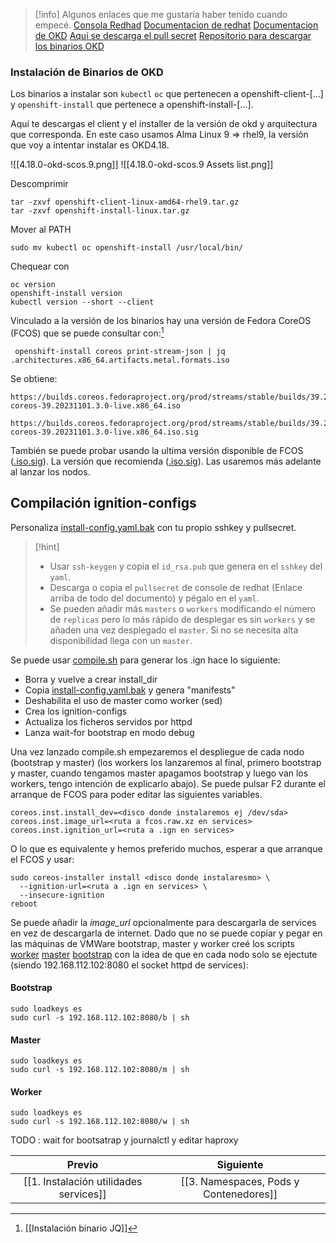 
> [!info] Algunos enlaces que me gustaría haber tenído cuando empecé.
> [Consola Redhad](https://console.redhat.com/iam/user-access/overview)
[Documentacion de redhat](https://docs.redhat.com/en/documentation/openshift_container_platform/4.18/html/postinstallation_configuration/configuring-multi-architecture-compute-machines-on-an-openshift-cluster#multi-architecture-verifying-cluster-compatibility_creating-multi-arch-compute-nodes-bare-metal)
[Documentacion de OKD](https://docs.okd.io/4.18/installing/installing_bare_metal/upi/installing-bare-metal.html)
[Aquí se descarga el pull secret](https://console.redhat.com/openshift/install/metal/multi)
[Repositorio para descargar los binarios OKD](https://github.com/okd-project/okd/releases)
### Instalación de Binarios de OKD

Los binarios a instalar son ``kubectl`` ``oc`` que pertenecen a openshift-client-\[...\] y  ``openshift-install`` que pertenece a openshift-install-\[...\].

Aquí te descargas el client y el installer de la versión de okd y arquitectura que corresponda. En este caso usamos Alma Linux 9 => rhel9,  la versión que voy a intentar instalar es OKD4.18.

![[4.18.0-okd-scos.9.png]]
![[4.18.0-okd-scos.9 Assets list.png]]

Descomprimir

```
tar -zxvf openshift-client-linux-amd64-rhel9.tar.gz
tar -zxvf openshift-install-linux.tar.gz
```

Mover al PATH

```
sudo mv kubectl oc openshift-install /usr/local/bin/
```

Chequear con 

```
oc version 
openshift-install version
kubectl version --short --client
```

Vinculado a la versión de los binarios hay una versión de Fedora CoreOS (FCOS) que se puede consultar con:[^1]

```
 openshift-install coreos print-stream-json | jq .architectures.x86_64.artifacts.metal.formats.iso
```

Se obtiene:

```
https://builds.coreos.fedoraproject.org/prod/streams/stable/builds/39.20231101.3.0/x86_64/fedora-coreos-39.20231101.3.0-live.x86_64.iso

https://builds.coreos.fedoraproject.org/prod/streams/stable/builds/39.20231101.3.0/x86_64/fedora-coreos-39.20231101.3.0-live.x86_64.iso.sig
```

También se puede probar usando la ultima versión disponible de FCOS ([.iso](https://builds.coreos.fedoraproject.org/prod/streams/stable/builds/42.20250410.3.2/x86_64/fedora-coreos-42.20250410.3.2-live-iso.x86_64.iso)[.sig](https://builds.coreos.fedoraproject.org/prod/streams/stable/builds/42.20250410.3.2/x86_64/fedora-coreos-42.20250410.3.2-live-iso.x86_64.iso.sig)). La versión que recomienda ([.iso](https://builds.coreos.fedoraproject.org/prod/streams/stable/builds/39.20231101.3.0/x86_64/fedora-coreos-39.20231101.3.0-live.x86_64.iso)[.sig](https://builds.coreos.fedoraproject.org/prod/streams/stable/builds/39.20231101.3.0/x86_64/fedora-coreos-39.20231101.3.0-live.x86_64.iso.sig)). Las usaremos más adelante al lanzar los nodos.

## Compilación ignition-configs

Personaliza [install-config.yaml.bak](install-config.yaml.bak) con tu propio sshkey y pullsecret. 

> [!hint] 
> - Usar ``ssh-keygen`` y copia el ``id_rsa.pub`` que genera en el ``sshkey`` del ``yaml``.
> - Descarga o copia el ``pullsecret`` de console de redhat (Enlace arriba de todo del documento) y pégalo en el ``yaml``.
> - Se pueden añadir más ``masters`` o ``workers`` modificando el número de ``replicas`` pero lo más rápido de desplegar es sin ``workers`` y se añaden una vez desplegado el ``master``. Si no se necesita alta disponibilidad llega con un ``master``.

Se puede usar [compile.sh](compile.sh) para generar los .ign hace lo siguiente:

- Borra y vuelve a crear install_dir
- Copia [install-config.yaml.bak](install-config.yaml.bak) y genera "manifests" 
- Deshabilita el uso de master como worker (sed)
- Crea los ignition-configs
- Actualiza los ficheros servidos por httpd
- Lanza wait-for bootstrap en modo debug

Una vez lanzado compile.sh empezaremos el despliegue de cada nodo (bootstrap y master) (los workers los lanzaremos al final, primero bootstrap y master, cuando tengamos master apagamos bootstrap y luego van los workers, tengo intención de explicarlo abajo). Se puede pulsar F2 durante el arranque de FCOS  para poder editar las siguientes variables.

```
coreos.inst.install_dev=<disco donde instalaremos ej /dev/sda>
coreos.inst.image_url=<ruta a fcos.raw.xz en services>
coreos.inst.ignition_url=<ruta a .ign en services>
```

O lo que es equivalente y hemos preferido muchos, esperar a que arranque el FCOS y usar:

```
sudo coreos-installer install <disco donde instalaresmo> \
  --ignition-url=<ruta a .ign en services> \
  --insecure-ignition
reboot
```

Se puede añadir la *image_url* opcionalmente para descargarla de services en vez de descargarla de internet. Dado que no se puede copiar y pegar en las máquinas de VMWare bootstrap, master y worker creé los scripts [worker](worker) [master](master) [bootstrap](bootstrap) con la idea de que en cada nodo solo se ejectute (siendo 192.168.112.102:8080 el socket httpd de services):
#### Bootstrap

```
sudo loadkeys es
sudo curl -s 192.168.112.102:8080/b | sh
```
#### Master

```
sudo loadkeys es
sudo curl -s 192.168.112.102:8080/m | sh
```
#### Worker

```
sudo loadkeys es
sudo curl -s 192.168.112.102:8080/w | sh
```

[^1]: [[Instalación binario JQ]]


TODO : wait for bootsatrap y journalctl y editar haproxy

|                 Previo                 |               Siguiente                |
| :------------------------------------: | :------------------------------------: |
| [[1. Instalación utilidades services]] | [[3. Namespaces, Pods y Contenedores]] |
